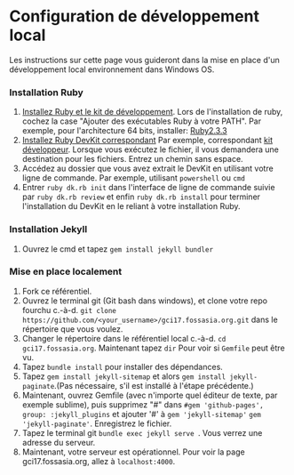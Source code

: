 # Configuration de développement local

Les instructions sur cette page vous guideront dans la mise en place d'un développement local
environnement dans Windows OS.

### Installation Ruby
1. [Installez Ruby et le kit de développement](https://rubyinstaller.org/downloads/). Lors de l'installation de ruby, cochez la case "Ajouter des exécutables Ruby à votre PATH".
Par exemple, pour l'architecture 64 bits, installer: [Ruby2.3.3](https://dl.bintray.com/oneclick/rubyinstaller/ruby-2.3.3-i386-mingw32.7z)
2. [Installez Ruby DevKit correspondant](https://rubyinstaller.org/downloads/) Par exemple, correspondant [kit développeur](https://dl.bintray.com/oneclick/rubyinstaller/DevKit-mingw64-64-4.7.2-20130224-1432-sfx.exe).
Lorsque vous exécutez le fichier, il vous demandera une destination pour les fichiers. Entrez un chemin sans espace.
3. Accédez au dossier que vous avez extrait le DevKit en utilisant votre ligne de commande. Par exemple, utilisant `powershell` ou `cmd`
4. Entrer `ruby dk.rb init` dans l'interface de ligne de commande suivie par `ruby dk.rb review` et enfin `ruby dk.rb install` pour terminer l'installation du DevKit en le reliant à votre installation Ruby.

### Installation Jekyll
1. Ouvrez le cmd et tapez `gem install jekyll bundler`

### Mise en place localement
1. Fork ce référentiel.
2. Ouvrez le terminal git (Git bash dans windows), et clone votre repo fourchu c.-à-d. `git clone https://github.com/<your_username>/gci17.fossasia.org.git` dans le répertoire que vous voulez.
3. Changer le répertoire dans le référentiel local c.-à-d. `cd gci17.fossasia.org`. Maintenant tapez `dir` Pour voir si `Gemfile` peut être vu.
4. Tapez `bundle install` pour installer des dépendances.
5. Tapez `gem install jekyll-sitemap` et alors `gem install jekyll-paginate`.(Pas nécessaire, s'il est installé à l'étape précédente.)
6. Maintenant, ouvrez Gemfile (avec n'importe quel éditeur de texte, par exemple sublime), puis supprimez "#" dans `#gem 'github-pages', group: :jekyll_plugins` et ajouter '#' à `gem 'jekyll-sitemap'`
`gem 'jekyll-paginate'`. Enregistrez le fichier.
7. Tapez le terminal git `bundle exec jekyll serve `. Vous verrez une adresse du serveur.
8. Maintenant, votre serveur est opérationnel. Pour voir la page gci17.fossasia.org, allez à `localhost:4000`.
